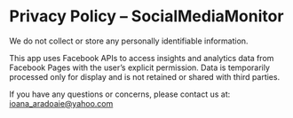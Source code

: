 # Privacy Policy – SocialMediaMonitor

We do not collect or store any personally identifiable information.

This app uses Facebook APIs to access insights and analytics data from Facebook Pages with the user’s explicit permission. Data is temporarily processed only for display and is not retained or shared with third parties.

If you have any questions or concerns, please contact us at: ioana_aradoaie@yahoo.com
